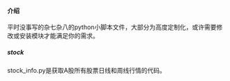 #### 介绍
平时没事写的杂七杂八的python小脚本文件，大部分为高度定制化，或许需要修改或安装模块才能满足你的需求。

##### stock
stock_info.py是获取A股所有股票日线和周线行情的代码。